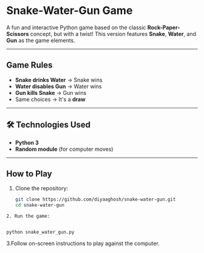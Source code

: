 #  Snake-Water-Gun Game

A fun and interactive Python game based on the classic **Rock-Paper-Scissors** concept, but with a twist! This version features **Snake**, **Water**, and **Gun** as the game elements.

---

##  Game Rules

-  **Snake drinks Water** → Snake wins  
-  **Water disables Gun** → Water wins  
-   **Gun kills Snake** → Gun wins  
- Same choices → It's a **draw**

---

## 🛠 Technologies Used

- **Python 3**
- **Random module** (for computer moves)


---

##  How to Play

1. Clone the repository:
   ```bash
   git clone https://github.com/diyaaghosh/snake-water-gun.git
   cd snake-water-gun
```
2. Run the game:


python snake_water_gun.py

```
3.Follow on-screen instructions to play against the computer.
